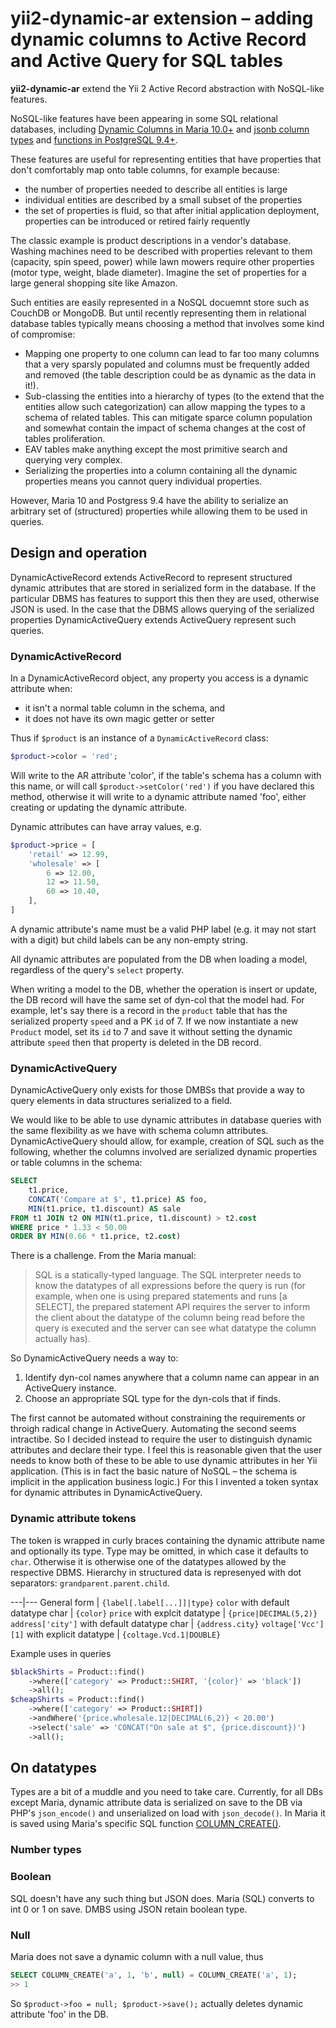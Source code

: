 # yii2-dynamic-ar extension – adding dynamic columns to Active Record and Active Query for SQL tables

**yii2-dynamic-ar** extend the Yii 2 Active Record abstraction with NoSQL-like features.  

NoSQL-like features have been appearing in some SQL relational databases, including [Dynamic Columns in Maria 10.0+](https://mariadb.com/kb/en/mariadb/dynamic-columns/)
and
[jsonb column types](http://www.postgresql.org/docs/9.4/static/datatype-json.html)
and
[functions in PostgreSQL 9.4+](http://www.postgresql.org/docs/9.4/static/functions-json.html).

These features are useful for representing entities that have properties that don't comfortably map onto table columns, for example because:

- the number of properties needed to describe all entities is large
- individual entities are described by a small subset of the properties
- the set of properties is fluid, so that after initial application deployment, properties can be introduced or retired fairly requently

The classic example is
product descriptions in a vendor's database. Washing machines need to be described
with properties relevant to them (capacity, spin speed, power) while lawn mowers
require other properties (motor type, weight, blade diameter). Imagine the set of properties for a large general shopping site like Amazon.

Such entities are easily represented in a NoSQL docuemnt store such as CouchDB or MongoDB. But until recently representing them in relational database tables typically means choosing a method that involves some kind of compromise:

- Mapping one property to one column can lead to far too many columns that a very sparsly populated and columns must be frequently added and removed (the table description could be as dynamic as the data in it!).
- Sub-classing the entities into a hierarchy of types (to the extend that the entities allow such categorization) can allow mapping the types to a schema of related tables. This can mitigate sparce column population and somewhat contain the impact of schema changes at the cost of tables proliferation. 
- EAV tables make anything except the most primitive search and querying very complex.
- Serializing the properties into a column containing all the dynamic properties means you cannot query individual properties.

However, Maria 10 and Postgress 9.4 have the ability to serialize an arbitrary set of (structured) properties while allowing them to be used in queries.


## Design and operation

DynamicActiveRecord extends ActiveRecord to represent structured dynamic attributes that are stored in serialized form in the database. If the particular DBMS has features to support this then they are used, otherwise JSON is used. In the case that the DBMS allows querying of the serialized properties DynamicActiveQuery extends ActiveQuery represent such queries.

### DynamicActiveRecord

In a DynamicActiveRecord object, any property you access is a dynamic attribute when:

- it isn't a normal table column in the schema, and
- it does not have its own magic getter or setter

Thus if `$product` is an instance of a `DynamicActiveRecord` class:

```php
$product->color = 'red';
```

Will write to the AR attribute 'color', if the table's schema has a column with
this name, or
will call `$product->setColor('red')` if you have declared this method, otherwise it will
write to a dynamic attribute named 'foo', either creating or updating the dynamic attribute.

Dynamic attributes can have array values, e.g.

```php
$product->price = [
    'retail' => 12.99,
    'wholesale' => [
        6 => 12.00,
        12 => 11.50,
        60 => 10.40,
    ],
]
```

A dynamic attribute's name must be a valid PHP label (e.g. it may not start with a digit) but child
labels can be any non-empty string.

All dynamic attributes are populated from the DB when loading a model, regardless of the query's `select` property.

When writing a model to the DB, whether the operation is insert or update, the DB record will have
the same set of dyn-col that the model had. For example, let's say there is a record in the `product` table that has the serialized property `speed` and a PK `id` of 7. If we now instantiate a new `Product` model, set its `id` to 7 and save it without setting the dynamic attribute `speed` then that property is deleted in the DB record.

### DynamicActiveQuery

DynamicActiveQuery only exists for those DMBSs that provide a way to query elements in data structures serialized to a field.

We would like to be able to use dynamic attributes in database queries with the same flexibility as we have with schema column
attributes. DynamicActiveQuery should allow, for example, creation of SQL such as the following, whether
the columns involved are serialized dynamic properties or table columns in the schema:

```sql
SELECT 
	t1.price,
	CONCAT('Compare at $', t1.price) AS foo, 
	MIN(t1.price, t1.discount) AS sale
FROM t1 JOIN t2 ON MIN(t1.price, t1.discount) > t2.cost
WHERE price * 1.33 < 50.00
ORDER BY MIN(0.66 * t1.price, t2.cost)
```

There is a challenge. From the Maria manual:

> SQL is a statically-typed language. The SQL interpreter needs to know the datatypes of
all expressions before the query is run (for example, when one is using prepared statements
and runs [a SELECT], the prepared statement API requires the server to inform the client
about the datatype of the column being read before the query is executed and the server can
see what datatype the column actually has).

So DynamicActiveQuery needs a way to:

1. Identify dyn-col names anywhere that a column name can appear in an ActiveQuery instance.
1. Choose an appropriate SQL type for the dyn-cols that if finds.

The first cannot be automated without constraining the requirements or throigh radical change in ActiveQuery. Automating the second seems intractibe. So I decided instead to require the user to distinguish dynamic attributes and
declare their type. I feel this is reasonable given that the user needs to know both
of these to be able to use dynamic attributes in her Yii application. (This is in fact the
basic nature of NoSQL – the schema is implicit in the application business logic.) For this I invented a token syntax for dynamic attributes in DynamicActiveQuery. 

### Dynamic attribute tokens

The token is wrapped in curly braces containing the dynamic attribute name and optionally its type. Type may be omitted, in which case it defaults to `char`. Otherwise it is otherwise one of the datatypes allowed by the respective DBMS. Hierarchy in structured data is represenyed with dot separators: `grandparent.parent.child`.


---|---
General form | `{label[.label[...]]|type}`
`color` with default datatype char | `{color}`
`price` with explcit datatype | `{price|DECIMAL(5,2)}`
`address['city']` with default datatype char | `{address.city}`
`voltage['Vcc'][1]` with explicit datatype | `{coltage.Vcd.1|DOUBLE}`

Example uses in queries

```php
$blackShirts = Product::find()
    ->where(['category' => Product::SHIRT, '{color}' => 'black'])
    ->all();
$cheapShirts = Product::find()
    ->where(['category' => Product::SHIRT])
    ->andWhere('{price.wholesale.12|DECIMAL(6,2)} < 20.00')
    ->select('sale' => 'CONCAT("On sale at $", {price.discount})')
    ->all();
```

## On datatypes

Types are a bit of a muddle and you need to take care. Currently, for all DBs except Maria, dynamic attribute data is serialized on save to the DB via PHP's `json_encode()` and unserialized on load with `json_decode()`. In Maria it is saved using Maria's specific SQL function [COLUMN_CREATE()](https://mariadb.com/kb/en/mariadb/dynamic-columns/).

### Number types



### Boolean

SQL doesn't have any such thing but JSON does. Maria (SQL) converts to int 0 or 1 on save. DMBS using JSON retain boolean type.

### Null

Maria does not save a dynamic column with a null value, thus

```sql
SELECT COLUMN_CREATE('a', 1, 'b', null) = COLUMN_CREATE('a', 1);
>> 1
```

So `$product->foo = null; $product->save();` actually deletes dynamic attribute 'foo' in the DB.
